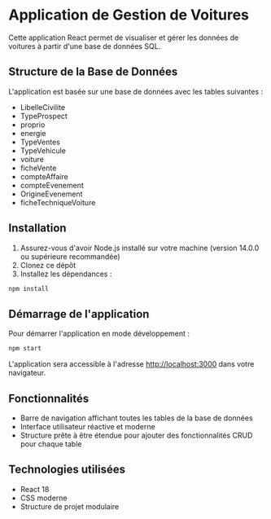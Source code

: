 # Application de Gestion de Voitures

Cette application React permet de visualiser et gérer les données de voitures à partir d'une base de données SQL.

## Structure de la Base de Données

L'application est basée sur une base de données avec les tables suivantes :
- LibelleCivilite
- TypeProspect
- proprio
- energie
- TypeVentes
- TypeVehicule
- voiture
- ficheVente
- compteAffaire
- compteEvenement
- OrigineEvenement
- ficheTechniqueVoiture

## Installation

1. Assurez-vous d'avoir Node.js installé sur votre machine (version 14.0.0 ou supérieure recommandée)
2. Clonez ce dépôt
3. Installez les dépendances :

```bash
npm install
```

## Démarrage de l'application

Pour démarrer l'application en mode développement :

```bash
npm start
```

L'application sera accessible à l'adresse [http://localhost:3000](http://localhost:3000) dans votre navigateur.

## Fonctionnalités

- Barre de navigation affichant toutes les tables de la base de données
- Interface utilisateur réactive et moderne
- Structure prête à être étendue pour ajouter des fonctionnalités CRUD pour chaque table

## Technologies utilisées

- React 18
- CSS moderne
- Structure de projet modulaire
